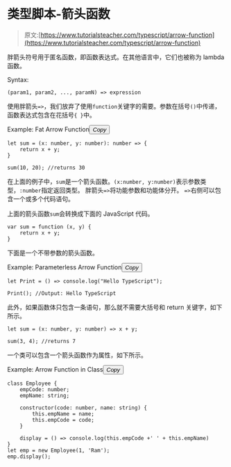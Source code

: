 # 类型脚本-箭头函数

> 原文:[https://www.tutorialsteacher.com/typescript/arrow-function](https://www.tutorialsteacher.com/typescript/arrow-function)

胖箭头符号用于匿名函数，即函数表达式。在其他语言中，它们也被称为 lambda 函数。

Syntax:

```
(param1, param2, ..., paramN) => expression

```

使用胖箭头`=>`，我们放弃了使用`function`关键字的需要。参数在括号`()`中传递，函数表达式包含在花括号`{ }`中。

Example: Fat Arrow Function<button class="copy-btn pull-right" title="Copy example code">*Copy*</button> 

```
let sum = (x: number, y: number): number => {
    return x + y;
}

sum(10, 20); //returns 30 
```

在上面的例子中，`sum`是一个箭头函数。`(x:number, y:number)`表示参数类型，`:number`指定返回类型。 胖箭头`=>`将功能参数和功能体分开。 `=>`右侧可以包含一个或多个代码语句。

上面的箭头函数`sum`会转换成下面的 JavaScript 代码。

```
var sum = function (x, y) {
    return x + y;
} 
```

下面是一个不带参数的箭头函数。

Example: Parameterless Arrow Function<button class="copy-btn pull-right" title="Copy example code">*Copy*</button> 

```
let Print = () => console.log("Hello TypeScript");

Print(); //Output: Hello TypeScript 
```

此外，如果函数体只包含一条语句，那么就不需要大括号和 return 关键字，如下所示。

```
let sum = (x: number, y: number) => x + y;

sum(3, 4); //returns 7 
```

一个类可以包含一个箭头函数作为属性，如下所示。

Example: Arrow Function in Class<button class="copy-btn pull-right" title="Copy example code">*Copy*</button> 

```
class Employee {
    empCode: number;
    empName: string;

    constructor(code: number, name: string) {
        this.empName = name;
        this.empCode = code;
    }

    display = () => console.log(this.empCode +' ' + this.empName)
}
let emp = new Employee(1, 'Ram');
emp.display(); 
```

